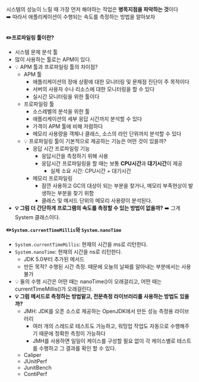 시스템의 성능이 느릴 때 가장 먼저 해야하는 작업은 **병목지점을 파악하는 것**이다   
➡️ 따라서 애플리케이션이 수행되는 속도를 측정하는 방법을 알아보자   
</br>

**✏️프로파일링 툴이란?**   
* 시스템 문제 분석 툴
* 많이 사용하는 툴로는 APM이 있다.
* 💡 APM 툴과 프로파일링 툴의 차이점?
  * APM 툴
    * 애플리케이션의 장애 상황에 대한 모니터링 및 문제점 진단이 주 목적이다
    * 서버의 사용자 수나 리소스에 대한 모니터링을 할 수 있다
    * 실시간 모니터링을 위한 툴이다
  * 프로파일링 툴
    * 소스레벨의 분석을 위한 툴
    * 애플리케이션의 세부 응답 시간까지 분석할 수 있다
    * 가격이 APM 툴에 비해 저렴하다
    * 메모리 사용량을 객체나 클래스, 소스의 라인 단위까지 분석할 수 있다
  * 💡 프로파일링 툴이 기본적으로 제공하는 기능은 어떤 것이 있을까?
    * 응답 시간 프로파일링 기능
      * 응답시간을 측정하기 위해 사용
      * 응답시간 프로파일링을 할 때는 보통 **CPU시간**과 **대기시간**이 제공
        * 실제 소요 시간: CPU시간 + 대기시간
    * 메모리 프로파일링
      * 잠깐 사용하고 GC의 대상이 되는 부분을 찾거나, 메모리 부족현상이 발생하는 부분을 찾기 위함
      * 클래스 및 메서드 단위의 메모리 사용량이 분석된다.
* **💡 그럼 더 간단하게 프로그램의 속도를 측정할 수 있는 방법이 없을까?**
  ➡️ 그게 System 클래스이다.   
  
**✏️`System.currentTimeMillis`와 `System.nanoTime`**
* `System.currentTimeMillis`: 현재의 시간을 ms로 리턴한다.
* `System.nanoTime`: 현재의 시간을 ns로 리턴한다.
  * JDK 5.0부터 추가된 메서드
  * 만든 목적? 수행된 시간 측정. 때문에 오늘의 날짜를 알아내는 부분에서는 사용불가
* 💡 둘의 수행 시간은 어떤 때는 nanoTime()이 오래걸리고, 어떤 때는 currentTimeMillis()가 오래걸린다.
* **💡 그럼 메서드로 측정하는 방법말고, 전문측정 라이브러리를 사용하는 방법도 있을까?**
  * JMH: JDK를 오픈 소스로 제공하는 OpenJDK에서 만든 성능 측정용 라이브러리
    * 여러 개의 스레드로 테스트도 가능하고, 워밍업 작업도 자동으로 수행해주기 때문에 정확한 측정이 가능하다
    * JMH를 사용하면 일일이 케이스를 구성할 필요 없이 각 케이스별로 테스트를 수행하고 그 결과를 확인 할 수 있다.
  * Caliper
  * JUnitPerf
  * JunitBench
  * ContiPerf
  

